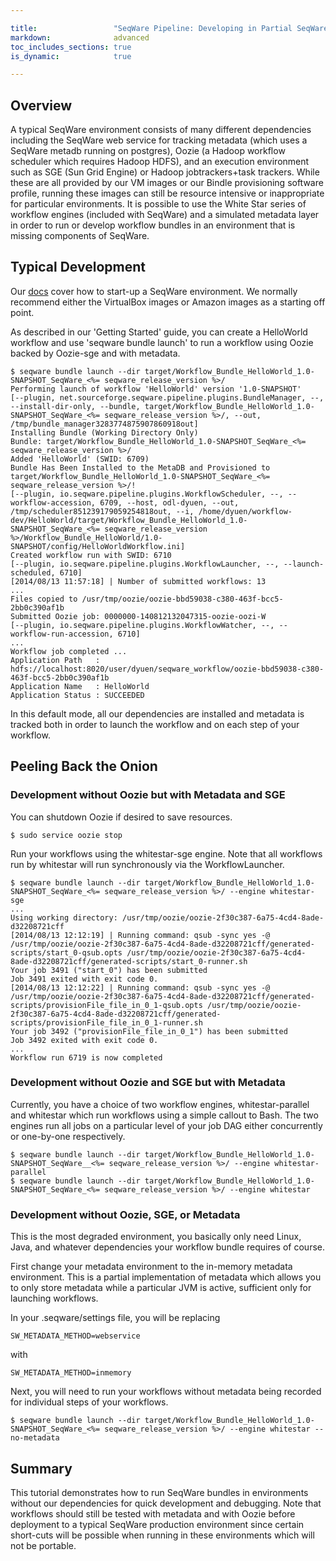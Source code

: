 ```yaml
---

title:                 "SeqWare Pipeline: Developing in Partial SeqWare Environments with Whitestar"
markdown:              advanced
toc_includes_sections: true
is_dynamic:            true

---
```



## Overview

A typical SeqWare environment consists of many different dependencies including the SeqWare web service for tracking metadata (which uses a SeqWare metadb running on postgres), Oozie (a Hadoop workflow scheduler which requires Hadoop HDFS), and an execution environment such as SGE (Sun Grid Engine) or Hadoop jobtrackers+task trackers. While these are all provided by our VM images or our Bindle provisioning software profile, running these images can still be resource intensive or inappropriate for particular environments. It is possible to use the White Star series of workflow engines (included with SeqWare) and a simulated metadata layer in order to run or develop workflow bundles in an environment that is missing components of SeqWare.

## Typical Development 

Our [docs](/docs/2-installation/) cover how to start-up a SeqWare environment. We normally recommend either the VirtualBox images or Amazon images as a starting off point. 

As described in our 'Getting Started' guide, you can create a HelloWorld workflow and use 'seqware bundle launch' to run a workflow using Oozie backed by Oozie-sge and with metadata. 

	$ seqware bundle launch --dir target/Workflow_Bundle_HelloWorld_1.0-SNAPSHOT_SeqWare_<%= seqware_release_version %>/
	Performing launch of workflow 'HelloWorld' version '1.0-SNAPSHOT'
	[--plugin, net.sourceforge.seqware.pipeline.plugins.BundleManager, --, --install-dir-only, --bundle, target/Workflow_Bundle_HelloWorld_1.0-SNAPSHOT_SeqWare_<%= seqware_release_version %>/, --out, /tmp/bundle_manager3283774875907860918out]
	Installing Bundle (Working Directory Only)
	Bundle: target/Workflow_Bundle_HelloWorld_1.0-SNAPSHOT_SeqWare_<%= seqware_release_version %>/
	Added 'HelloWorld' (SWID: 6709)
	Bundle Has Been Installed to the MetaDB and Provisioned to target/Workflow_Bundle_HelloWorld_1.0-SNAPSHOT_SeqWare_<%= seqware_release_version %>/!
	[--plugin, io.seqware.pipeline.plugins.WorkflowScheduler, --, --workflow-accession, 6709, --host, odl-dyuen, --out, /tmp/scheduler851239179059254818out, --i, /home/dyuen/workflow-dev/HelloWorld/target/Workflow_Bundle_HelloWorld_1.0-SNAPSHOT_SeqWare_<%= seqware_release_version %>/Workflow_Bundle_HelloWorld/1.0-SNAPSHOT/config/HelloWorldWorkflow.ini]
	Created workflow run with SWID: 6710
	[--plugin, io.seqware.pipeline.plugins.WorkflowLauncher, --, --launch-scheduled, 6710]
	[2014/08/13 11:57:18] | Number of submitted workflows: 13
	...
	Files copied to /usr/tmp/oozie/oozie-bbd59038-c380-463f-bcc5-2bb0c390af1b
	Submitted Oozie job: 0000000-140812132047315-oozie-oozi-W
	[--plugin, io.seqware.pipeline.plugins.WorkflowWatcher, --, --workflow-run-accession, 6710]
	...
	Workflow job completed ...
	Application Path   : hdfs://localhost:8020/user/dyuen/seqware_workflow/oozie-bbd59038-c380-463f-bcc5-2bb0c390af1b
	Application Name   : HelloWorld
	Application Status : SUCCEEDED

In this default mode, all our dependencies are installed and metadata is tracked both in order to launch the workflow and on each step of your workflow. 

## Peeling Back the Onion

### Development without Oozie but with Metadata and SGE

You can shutdown Oozie if desired to save resources. 

	$ sudo service oozie stop

Run your workflows using the whitestar-sge engine. Note that all workflows run by whitestar will run synchronously via the WorkflowLauncher. 

	$ seqware bundle launch --dir target/Workflow_Bundle_HelloWorld_1.0-SNAPSHOT_SeqWare_<%= seqware_release_version %>/ --engine whitestar-sge
	...
	Using working directory: /usr/tmp/oozie/oozie-2f30c387-6a75-4cd4-8ade-d32208721cff
	[2014/08/13 12:12:19] | Running command: qsub -sync yes -@ /usr/tmp/oozie/oozie-2f30c387-6a75-4cd4-8ade-d32208721cff/generated-scripts/start_0-qsub.opts /usr/tmp/oozie/oozie-2f30c387-6a75-4cd4-8ade-d32208721cff/generated-scripts/start_0-runner.sh
	Your job 3491 ("start_0") has been submitted
	Job 3491 exited with exit code 0.
	[2014/08/13 12:12:22] | Running command: qsub -sync yes -@ /usr/tmp/oozie/oozie-2f30c387-6a75-4cd4-8ade-d32208721cff/generated-scripts/provisionFile_file_in_0_1-qsub.opts /usr/tmp/oozie/oozie-2f30c387-6a75-4cd4-8ade-d32208721cff/generated-scripts/provisionFile_file_in_0_1-runner.sh
	Your job 3492 ("provisionFile_file_in_0_1") has been submitted
	Job 3492 exited with exit code 0.
	...
	Workflow run 6719 is now completed

### Development without Oozie and SGE but with Metadata

Currently, you have a choice of two workflow engines, whitestar-parallel and whitestar which run workflows using a simple callout to Bash. The two engines run all jobs on a particular level of your job DAG either concurrently or one-by-one respectively.

	$ seqware bundle launch --dir target/Workflow_Bundle_HelloWorld_1.0-SNAPSHOT_SeqWare__<%= seqware_release_version %>/ --engine whitestar-parallel
	$ seqware bundle launch --dir target/Workflow_Bundle_HelloWorld_1.0-SNAPSHOT_SeqWare_<%= seqware_release_version %>/ --engine whitestar


### Development without Oozie, SGE, or Metadata

This is the most degraded environment, you basically only need Linux, Java, and whatever dependencies your workflow bundle requires of course. 

First change your metadata environment to the in-memory metadata environment. This is a partial implementation of metadata which allows you to only store metadata while a particular JVM is active, sufficient only for launching workflows.  

In your .seqware/settings file, you will be replacing

	SW_METADATA_METHOD=webservice

with 

	SW_METADATA_METHOD=inmemory

Next, you will need to run your workflows without metadata being recorded for individual steps of your workflows. 

	$ seqware bundle launch --dir target/Workflow_Bundle_HelloWorld_1.0-SNAPSHOT_SeqWare_<%= seqware_release_version %>/ --engine whitestar --no-metadata


## Summary

This tutorial demonstrates how to run SeqWare bundles in environments without our dependencies for quick development and debugging. Note that workflows should still be tested with metadata and with Oozie before deployment to a typical SeqWare production environment since certain short-cuts will be possible when running in these environments which will not be portable.
